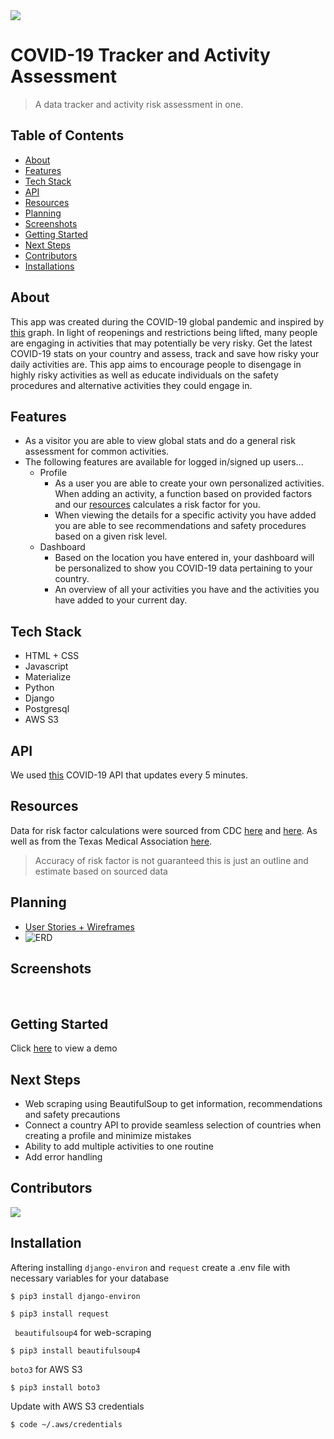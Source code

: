 <img src="https://s3.ca-central-1.amazonaws.com/ehq-production-canada/b070f59b49e4a9161ff1f83fb03bfe8d05afbafd/original/1588346798/COVID-19-Engagement-Banner-1440-x-480-v2020.5-without-Virus.jpg_1ed9937e363c83bfa99cd19634def914?1588346798"/>

# COVID-19 Tracker and Activity Assessment 
> A data tracker and activity risk assessment in one.  

## Table of Contents
- [About](#about)
- [Features](#features)
- [Tech Stack](#tech-stack)
- [API](#api)
- [Resources](#resources)
- [Planning](#planning)
- [Screenshots](#screenshots)
- [Getting Started](#getting-started)
- [Next Steps](#next-steps)
- [Contributors](#contributors)
- [Installations](#installation)

## About
This app was created during the COVID-19 global pandemic and inspired by [this](https://www.texmed.org/TexasMedicineDetail.aspx?id=53977) graph. In light of reopenings and restrictions being lifted, many people are engaging in activities that may potentially be very risky. Get the latest COVID-19 stats on your country and assess, track and save how risky your daily activities are. This app aims to encourage people to disengage in highly risky activities as well as educate individuals on the safety procedures and alternative activities they could engage in. 

## Features
- As a visitor you are able to view global stats and do a general risk assessment for common activities. 
- The following features are available for logged in/signed up users...
    - Profile
        - As a user you are able to create your own personalized activities. When adding an activity, a function based on provided factors and our [resources](#resources) calculates a risk factor for you. 
        - When viewing the details for a specific activity you have added you are able to see recommendations and safety procedures based on a given risk level.
    - Dashboard
        - Based on the location you have entered in, your dashboard will be personalized to show you COVID-19 data pertaining to your country.
        - An overview of all your activities you have and the activities you have added to your current day.

## Tech Stack
- HTML + CSS
- Javascript
- Materialize
- Python
- Django
- Postgresql
- AWS S3

## API
We used [this](https://apify.com/covid-19) COVID-19 API that updates every 5 minutes.

## Resources
Data for risk factor calculations were sourced from CDC [here](https://www.cdc.gov/coronavirus/2019-ncov/need-extra-precautions/people-with-medical-conditions.html) and [here](https://www.cdc.gov/coronavirus/2019-ncov/daily-life-coping/going-out.html?CDC_AA_refVal=https%3A%2F%2Fwww.cdc.gov%2Fcoronavirus%2F2019-ncov%2Fdaily-life-coping%2Factivities.html). As well as from the Texas Medical Association [here](https://www.texmed.org/TexasMedicineDetail.aspx?id=53977). 
> Accuracy of risk factor is not guaranteed this is just an outline and estimate based on sourced data

## Planning
- [User Stories + Wireframes](https://trello.com/b/VxQ5wmsr/team-sei)
- ![ERD](https://github.com/daronefrancis/Tiff-and-The-Lads/blob/master/ERD/Risky.png?raw=true)

## Screenshots
<img src=""/>
<img src=""/>
<img src=""/>
<img src=""/>
<img src=""/>

## Getting Started 
Click [here]() to view a demo 

## Next Steps
- Web scraping using BeautifulSoup to get information, recommendations and safety precautions 
- Connect a country API to provide seamless selection of countries when creating a profile and minimize mistakes
- Ability to add multiple activities to one routine 
- Add error handling

## Contributors
<a href="https://github.com/Rainandray-netizen/Tiff-and-The-Lads/graphs/contributors">
  <img src="https://contributors-img.web.app/image?repo=Rainandray-netizen/Tiff-and-The-Lads" />
</a>

## Installation
Aftering installing ``django-environ`` and ``request`` create a .env file with necessary variables for your database
``` 
$ pip3 install django-environ 
```
``` 
$ pip3 install request
```
`` beautifulsoup4`` for web-scraping
``` 
$ pip3 install beautifulsoup4 
```
``boto3`` for AWS S3
``` 
$ pip3 install boto3 
```
Update with AWS S3 credentials
```
$ code ~/.aws/credentials
```

